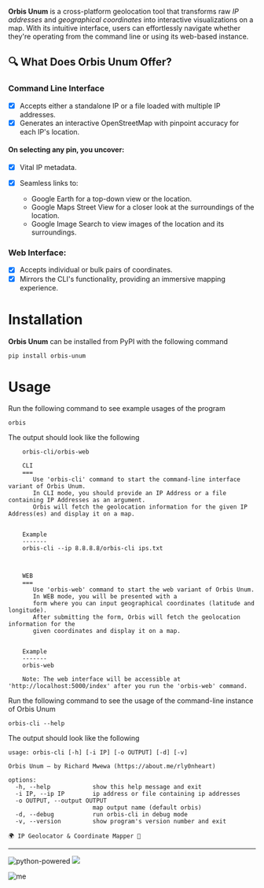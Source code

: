 **Orbis Unum** is a cross-platform geolocation tool that transforms raw *IP addresses* and *geographical coordinates* into interactive visualizations on a map. With its intuitive interface, users can effortlessly navigate whether they're operating from the command line or using its web-based instance.

## 🔍 What Does Orbis Unum Offer?
### Command Line Interface
- [x] Accepts either a standalone IP or a file loaded with multiple IP addresses.
- [x] Generates an interactive OpenStreetMap with pinpoint accuracy for each IP's location.
#### On selecting any pin, you uncover:
 - [x] Vital IP metadata.
 - [x] Seamless links to:

    * Google Earth for a top-down view or the location.
    * Google Maps Street View for a closer look at the surroundings of the location.
    * Google Image Search to view images of the location and its surroundings.

### Web Interface:
- [x] Accepts individual or bulk pairs of coordinates.
- [x] Mirrors the CLI's functionality, providing an immersive mapping experience.

# Installation
**Orbis Unum** can be installed from PyPI with the following command
```
pip install orbis-unum
```

# Usage
Run the following command to see example usages of the program
```
orbis
```

The output should look like the following
```
    orbis-cli/orbis-web

    CLI
    ===
       Use 'orbis-cli' command to start the command-line interface variant of Orbis Unum. 
       In CLI mode, you should provide an IP Address or a file containing IP Addresses as an argument. 
       Orbis will fetch the geolocation information for the given IP Address(es) and display it on a map.


    Example
    -------
    orbis-cli --ip 8.8.8.8/orbis-cli ips.txt



    WEB
    ===
       Use 'orbis-web' command to start the web variant of Orbis Unum.
       In WEB mode, you will be presented with a 
       form where you can input geographical coordinates (latitude and longitude).
       After submitting the form, Orbis will fetch the geolocation information for the 
       given coordinates and display it on a map.


    Example
    -------
    orbis-web

    Note: The web interface will be accessible at 'http://localhost:5000/index' after you run the 'orbis-web' command.
```

Run the following command to see the usage of the command-line instance of Orbis Unum
```
orbis-cli --help
```
The output should look like the following
```
usage: orbis-cli [-h] [-i IP] [-o OUTPUT] [-d] [-v]

Orbis Unum — by Richard Mwewa (https://about.me/rly0nheart)

options:
  -h, --help            show this help message and exit
  -i IP, --ip IP        ip address or file containing ip addresses
  -o OUTPUT, --output OUTPUT
                        map output name (default orbis)
  -d, --debug           run orbis-cli in debug mode
  -v, --version         show program's version number and exit

🌍 IP Geolocator & Coordinate Mapper 📍 
```
***
![python-powered](https://github.com/rly0nheart/orbis-unum/assets/74001397/679d6e0f-813b-45aa-bf70-b3f1fa472632)
<a href="https://www.buymeacoffee.com/_rly0nheart"><img src="https://img.buymeacoffee.com/button-api/?text=Buy me a coffee&emoji=&slug=_rly0nheart&button_colour=40DCA5&font_colour=ffffff&font_family=Comic&outline_colour=000000&coffee_colour=FFDD00" /></a>

![me](https://github.com/rly0nheart/orbis-unum/assets/74001397/1b732a1a-ca46-4d1c-b9af-3d6c744cd366)


